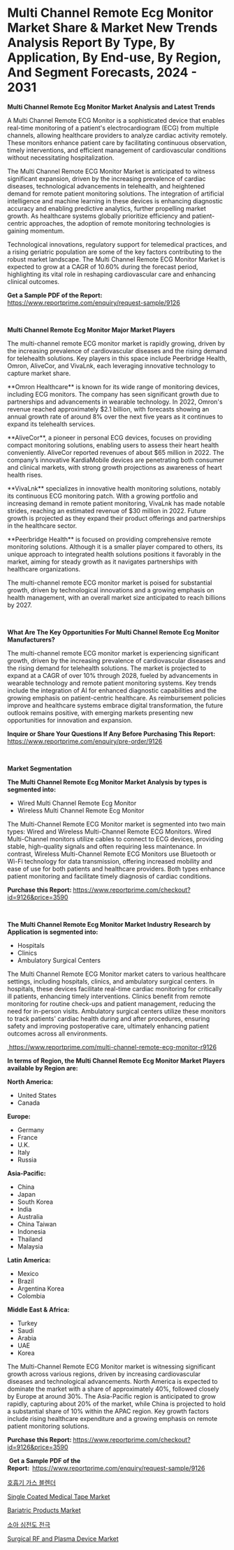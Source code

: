 <p><h1>Multi Channel Remote Ecg Monitor Market Share & Market New Trends Analysis Report By Type, By Application, By End-use, By Region, And Segment Forecasts, 2024 - 2031</h1></p><p><strong>Multi Channel Remote Ecg Monitor Market Analysis and Latest Trends</strong></p>
<p><p>A Multi Channel Remote ECG Monitor is a sophisticated device that enables real-time monitoring of a patient's electrocardiogram (ECG) from multiple channels, allowing healthcare providers to analyze cardiac activity remotely. These monitors enhance patient care by facilitating continuous observation, timely interventions, and efficient management of cardiovascular conditions without necessitating hospitalization.</p><p>The Multi Channel Remote ECG Monitor Market is anticipated to witness significant expansion, driven by the increasing prevalence of cardiac diseases, technological advancements in telehealth, and heightened demand for remote patient monitoring solutions. The integration of artificial intelligence and machine learning in these devices is enhancing diagnostic accuracy and enabling predictive analytics, further propelling market growth. As healthcare systems globally prioritize efficiency and patient-centric approaches, the adoption of remote monitoring technologies is gaining momentum.</p><p>Technological innovations, regulatory support for telemedical practices, and a rising geriatric population are some of the key factors contributing to the robust market landscape. The Multi Channel Remote ECG Monitor Market is expected to grow at a CAGR of 10.60% during the forecast period, highlighting its vital role in reshaping cardiovascular care and enhancing clinical outcomes.</p></p>
<p><strong>Get a Sample PDF of the Report:&nbsp;</strong> <a href="https://www.reportprime.com/enquiry/request-sample/9126">https://www.reportprime.com/enquiry/request-sample/9126</a></p>
<p>&nbsp;</p>
<p><strong>Multi Channel Remote Ecg Monitor Major Market Players</strong></p>
<p><p>The multi-channel remote ECG monitor market is rapidly growing, driven by the increasing prevalence of cardiovascular diseases and the rising demand for telehealth solutions. Key players in this space include Peerbridge Health, Omron, AliveCor, and VivaLnk, each leveraging innovative technology to capture market share.</p><p>**Omron Healthcare** is known for its wide range of monitoring devices, including ECG monitors. The company has seen significant growth due to partnerships and advancements in wearable technology. In 2022, Omron's revenue reached approximately $2.1 billion, with forecasts showing an annual growth rate of around 8% over the next five years as it continues to expand its telehealth services.</p><p>**AliveCor**, a pioneer in personal ECG devices, focuses on providing compact monitoring solutions, enabling users to assess their heart health conveniently. AliveCor reported revenues of about $65 million in 2022. The company’s innovative KardiaMobile devices are penetrating both consumer and clinical markets, with strong growth projections as awareness of heart health rises.</p><p>**VivaLnk** specializes in innovative health monitoring solutions, notably its continuous ECG monitoring patch. With a growing portfolio and increasing demand in remote patient monitoring, VivaLnk has made notable strides, reaching an estimated revenue of $30 million in 2022. Future growth is projected as they expand their product offerings and partnerships in the healthcare sector.</p><p>**Peerbridge Health** is focused on providing comprehensive remote monitoring solutions. Although it is a smaller player compared to others, its unique approach to integrated health solutions positions it favorably in the market, aiming for steady growth as it navigates partnerships with healthcare organizations.</p><p>The multi-channel remote ECG monitor market is poised for substantial growth, driven by technological innovations and a growing emphasis on health management, with an overall market size anticipated to reach billions by 2027.</p></p>
<p>&nbsp;</p>
<p><strong>What Are The Key Opportunities For Multi Channel Remote Ecg Monitor Manufacturers?</strong></p>
<p><p>The multi-channel remote ECG monitor market is experiencing significant growth, driven by the increasing prevalence of cardiovascular diseases and the rising demand for telehealth solutions. The market is projected to expand at a CAGR of over 10% through 2028, fueled by advancements in wearable technology and remote patient monitoring systems. Key trends include the integration of AI for enhanced diagnostic capabilities and the growing emphasis on patient-centric healthcare. As reimbursement policies improve and healthcare systems embrace digital transformation, the future outlook remains positive, with emerging markets presenting new opportunities for innovation and expansion.</p></p>
<p><strong>Inquire or Share Your Questions If Any Before Purchasing This Report:</strong> <a href="https://www.reportprime.com/enquiry/pre-order/9126">https://www.reportprime.com/enquiry/pre-order/9126</a></p>
<p>&nbsp;</p>
<p><strong>Market Segmentation</strong></p>
<p><strong>The Multi Channel Remote Ecg Monitor Market Analysis by types is segmented into:</strong></p>
<p><ul><li>Wired Multi Channel Remote Ecg Monitor</li><li>Wireless Multi Channel Remote Ecg Monitor</li></ul></p>
<p><p>The Multi-Channel Remote ECG Monitor market is segmented into two main types: Wired and Wireless Multi-Channel Remote ECG Monitors. Wired Multi-Channel monitors utilize cables to connect to ECG devices, providing stable, high-quality signals and often requiring less maintenance. In contrast, Wireless Multi-Channel Remote ECG Monitors use Bluetooth or Wi-Fi technology for data transmission, offering increased mobility and ease of use for both patients and healthcare providers. Both types enhance patient monitoring and facilitate timely diagnosis of cardiac conditions.</p></p>
<p><strong>Purchase this Report:&nbsp;</strong><a href="https://www.reportprime.com/checkout?id=9126&price=3590">https://www.reportprime.com/checkout?id=9126&price=3590</a></p>
<p>&nbsp;</p>
<p><strong>The Multi Channel Remote Ecg Monitor Market Industry Research by Application is segmented into:</strong></p>
<p><ul><li>Hospitals</li><li>Clinics</li><li>Ambulatory Surgical Centers</li></ul></p>
<p><p>The Multi Channel Remote ECG Monitor market caters to various healthcare settings, including hospitals, clinics, and ambulatory surgical centers. In hospitals, these devices facilitate real-time cardiac monitoring for critically ill patients, enhancing timely interventions. Clinics benefit from remote monitoring for routine check-ups and patient management, reducing the need for in-person visits. Ambulatory surgical centers utilize these monitors to track patients' cardiac health during and after procedures, ensuring safety and improving postoperative care, ultimately enhancing patient outcomes across all environments.</p></p>
<p><a href="https://www.reportprime.com/multi-channel-remote-ecg-monitor-r9126">&nbsp;https://www.reportprime.com/multi-channel-remote-ecg-monitor-r9126</a></p>
<p><strong>In terms of Region, the Multi Channel Remote Ecg Monitor Market Players available by Region are:</strong></p>
<p>
    <p> <strong> North America: </strong>
        <ul>
            <li>United States</li>
            <li>Canada</li>
        </ul>
        </p> 
    <p> <strong> Europe: </strong>
        <ul>
            <li>Germany</li>
            <li>France</li>
            <li>U.K.</li>
            <li>Italy</li>
            <li>Russia</li>
        </ul>
        </p> 
    <p> <strong> Asia-Pacific: </strong>
        <ul>
            <li>China</li>
            <li>Japan</li>
            <li>South Korea</li>
            <li>India</li>
            <li>Australia</li>
            <li>China Taiwan</li>
            <li>Indonesia</li>
            <li>Thailand</li>
            <li>Malaysia</li>
        </ul>
        </p> 
    <p> <strong> Latin America: </strong>
        <ul>
            <li>Mexico</li>
            <li>Brazil</li>
            <li>Argentina Korea</li>
            <li>Colombia</li>
        </ul>
        </p> 
    <p> <strong> Middle East & Africa: </strong>
        <ul>
            <li>Turkey</li>
            <li>Saudi</li>
            <li>Arabia</li>
            <li>UAE</li>
            <li>Korea</li>
        </ul>
    </p>
    </p>
<p><p>The Multi-Channel Remote ECG Monitor market is witnessing significant growth across various regions, driven by increasing cardiovascular diseases and technological advancements. North America is expected to dominate the market with a share of approximately 40%, followed closely by Europe at around 30%. The Asia-Pacific region is anticipated to grow rapidly, capturing about 20% of the market, while China is projected to hold a substantial share of 10% within the APAC region. Key growth factors include rising healthcare expenditure and a growing emphasis on remote patient monitoring solutions.</p></p>
<p><strong>Purchase this Report: </strong><a href="https://www.reportprime.com/checkout?id=9126&price=3590">https://www.reportprime.com/checkout?id=9126&price=3590</a></p>
<p>&nbsp;<strong>Get a Sample PDF of the Report:&nbsp;&nbsp;</strong><a href="https://www.reportprime.com/enquiry/request-sample/9126">https://www.reportprime.com/enquiry/request-sample/9126</a></p>
<p><strong></strong></p>
<p><p><a href="https://medium.com/@ayeshasikdar777/%EC%84%B8%EA%B3%84-respiratory-gas-blender-market-%EC%9D%80-2024%EC%97%90%EC%84%9C-2031%EB%A1%9C-%EC%97%B0%ED%8F%89%EA%B7%A0-%EC%A6%9D%EA%B0%80%EC%9C%A8%EC%9D%84-%EB%B3%B4%EC%9D%BC-%EA%B2%83%EC%9C%BC%EB%A1%9C-%EC%98%88%EC%83%81%EB%90%A9%EB%8B%88%EB%8B%A4-0a8f36aab1e3">호흡기 가스 블렌더</a></p><p><a href="https://github.com/yoshih12/Market-Research-Report-List-4/blob/main/single-coated-medical-tape-market.md">Single Coated Medical Tape Market</a></p><p><a href="https://www.linkedin.com/pulse/bariatric-products-market-research-report-exploring-size-mrwff?trackingId=6tJvNMXoR8Wp7yCWj9SF1A%3D%3D">Bariatric Products Market</a></p><p><a href="https://medium.com/@ayeshasikdar777/%EC%84%B8%EA%B3%84-pediatric-ecg-electrode-market-%EC%9D%80-2024%EC%97%90%EC%84%9C-2031%EB%A1%9C-%EC%97%B0%ED%8F%89%EA%B7%A0-%EC%A6%9D%EA%B0%80%EC%9C%A8%EC%9D%84-%EB%B3%B4%EC%9D%BC-%EA%B2%83%EC%9C%BC%EB%A1%9C-%EC%98%88%EC%83%81%EB%90%A9%EB%8B%88%EB%8B%A4-36c2a8015fcc">소아 심전도 전극</a></p><p><a href="https://issuu.com/reportprime-2/docs/surgical-rf-and-plasma-device-marke_27412205d49ad2">Surgical RF and Plasma Device Market</a></p></p>